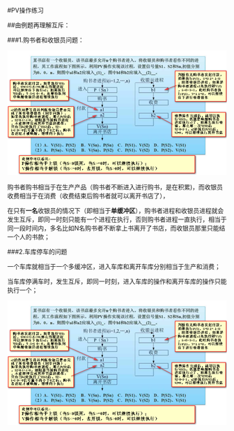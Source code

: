 #PV操作练习

##由例题再理解互斥：

###1.购书者和收银员问题：


![](/imgs/1.3.5-1由例题角度理解PV操作.png)

购书者购书相当于在生产产品（购书者不断进入进行购书，是在积累)，而收银员收费相当于在消费（收费结束后购书者就可以离开书店了），

在只有**一名**收银员的情况下（即相当于**单缓冲区**），购书者进程和收银员进程就会发生互斥，即同一时刻只能有一个进程在执行，否则购书者进程一直执行，相当于同一段时间内，多名比如N名购书者不断拿上书离开了书店，而收银员那里只能结一个人的书款；

###2.车库停车的问题

一个车库就相当于一个多缓冲区，进入车库和离开车库分别相当于生产和消费；

当车库停满车时，发生互斥，即同一时刻，进入车库的操作和离开车库的操作只能执行一个；

![](/imgs/1.3.5-1由例题角度理解PV操作.png)